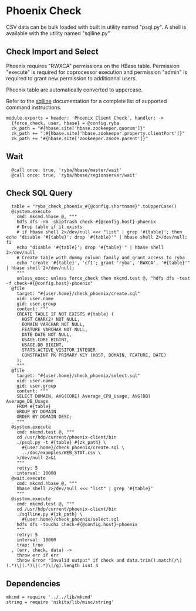 
# Phoenix Check

CSV data can be bulk loaded with built in utility named "psql.py". A shell is
available with the utility named "sqlline.py"

## Check Import and Select

Phoenix requires "RWXCA" permissions on the HBase table. Permission "execute" is
required for coprocessor execution and permission "admin" is required to grant
new permission to additionnal users.

Phoenix table are automatically converted to uppercase.

Refer to the [sqlline] documentation for a complete list of supported command
instructions.

    module.exports = header: 'Phoenix Client Check', handler: ->
      {force_check, user, hbase} = @config.ryba
      zk_path = "#{hbase.site['hbase.zookeeper.quorum']}"
      zk_path += ":#{hbase.site['hbase.zookeeper.property.clientPort']}"
      zk_path += "#{hbase.site['zookeeper.znode.parent']}"

## Wait

      @call once: true, 'ryba/hbase/master/wait'
      @call once: true, 'ryba/hbase/regionserver/wait'

## Check SQL Query

      table = "ryba_check_phoenix_#{@config.shortname}".toUpperCase()
      @system.execute
        cmd: mkcmd.hbase @, """
        hdfs dfs -rm -skipTrash check-#{@config.host}-phoenix
        # Drop table if it exists
        # if hbase shell 2>/dev/null <<< "list" | grep '#{table}'; then echo "disable '#{table}'; drop '#{table}'" | hbase shell 2>/dev/null; fi
        echo "disable '#{table}'; drop '#{table}'" | hbase shell 2>/dev/null
        # Create table with dummy column family and grant access to ryba
        echo "create '#{table}', 'cf1'; grant 'ryba', 'RWXCA', '#{table}'" | hbase shell 2>/dev/null;
        """
        unless_exec: unless force_check then mkcmd.test @, "hdfs dfs -test -f check-#{@config.host}-phoenix"
      @file
        target: "#{user.home}/check_phoenix/create.sql"
        uid: user.name
        gid: user.group
        content: """
        CREATE TABLE IF NOT EXISTS #{table} (
          HOST CHAR(2) NOT NULL,
          DOMAIN VARCHAR NOT NULL,
          FEATURE VARCHAR NOT NULL,
          DATE DATE NOT NULL,
          USAGE.CORE BIGINT,
          USAGE.DB BIGINT,
          STATS.ACTIVE_VISITOR INTEGER
          CONSTRAINT PK PRIMARY KEY (HOST, DOMAIN, FEATURE, DATE)
        );
        """
      @file
        target: "#{user.home}/check_phoenix/select.sql"
        uid: user.name
        gid: user.group
        content: """
        SELECT DOMAIN, AVG(CORE) Average_CPU_Usage, AVG(DB) Average_DB_Usage 
        FROM #{table} 
        GROUP BY DOMAIN 
        ORDER BY DOMAIN DESC;
        """
      @system.execute
        cmd: mkcmd.test @, """
        cd /usr/hdp/current/phoenix-client/bin
        ./psql.py -t #{table} #{zk_path} \
          #{user.home}/check_phoenix/create.sql \
          ../doc/examples/WEB_STAT.csv \
        >/dev/null 2>&1
        """
        retry: 5
        interval: 10000
      @wait.execute
        cmd: mkcmd.hbase @, """
        hbase shell 2>/dev/null <<< "list" | grep '#{table}'
        """
      @system.execute
        cmd: mkcmd.test @, """
        cd /usr/hdp/current/phoenix-client/bin
        ./sqlline.py #{zk_path} \
          #{user.home}/check_phoenix/select.sql
        hdfs dfs -touchz check-#{@config.host}-phoenix
        """
        retry: 5
        interval: 10000
        trap: true
      , (err, check, data) ->
        throw err if err
        throw Error "Invalid output" if check and data.trim().match(/\|(.*)\|(.*)\|(.*)\|/g).length isnt 4

## Dependencies

    mkcmd = require '../../lib/mkcmd'
    string = require 'nikita/lib/misc/string'

[sqlline]: http://sqlline.sourceforge.net/#commands
